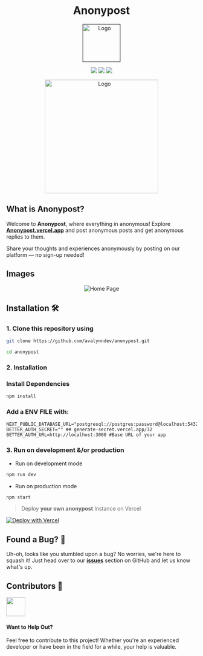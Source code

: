 <h1 align="center">
Anonypost
</h1>

<p align="center">
  <a href="" target="_blank">
    <img src="./public/logo.png?raw=true" alt="Logo" width="100"/>
  </a>
</p>

<p align="center">
  <a href="#"><img src="https://img.shields.io/badge/typescript-%23007acc.svg?style=for-the-badge&logo=typescript&logoColor=%23ffffff"/></a>
  <a href="#"><img src="https://img.shields.io/badge/shadcn/UI-%23ffffff.svg?style=for-the-badge&logo=shadcnui&logoColor=black"/></a>
  <a href="#"><img src="https://img.shields.io/badge/nextjs-%2320232a.svg?style=for-the-badge&logo=nextdotjs&logoColor=white"/></a>
</p>

<p align="center">
<a  href="https://www.youtube.com/watch?v=y0Ru3D7CQgw" target="_blank">
    <img src="https://i9.ytimg.com/vi/y0Ru3D7CQgw/mqdefault.jpg?v=67d55de8&sqp=CPT02b4G&rs=AOn4CLCZDhpy_Bi7C1OMVqA0D1__sZZy6g" alt="Logo" width="300"/>
</a>
</p>

## What is Anonypost?

Welcome to **Anonypost**, where everything in anonymous! Explore **[Anonypost.vercel.app](https://anonypost.vercel.app)** and post anonymous posts and get anonymous replies to them.

Share your thoughts and experiences anonymously by posting on our platform — no sign-up needed!

## Images

<div align="center">
  <img src="https://api.microlink.io/?url=https://anonypost.vercel.app&screenshot=true&meta=false&embed=screenshot.url&type=jpeg&overlay.browser=dark&overlay.background=linear-gradient%28225deg%2C+%23FF057C+0%25%2C+%238D0B93+50%25%2C+%23321575+100%25%29" alt="Home Page" style="max-width: 100%;" >
</div>

## Installation 🛠️

### 1. Clone this repository using

```bash
git clone https://github.com/avalynndev/anonypost.git
```

```bash
cd anonypost
```

### 2. Installation

### Install Dependencies

```bash
npm install
```

### Add a ENV FILE with:
```env
NEXT_PUBLIC_DATABASE_URL="postgresql://postgres:password@localhost:5432/anonumu"
BETTER_AUTH_SECRET="" ## generate-secret.vercel.app/32
BETTER_AUTH_URL=http://localhost:3000 #Base URL of your app
```

### 3. Run on development &/or production

- Run on development mode

```bash
npm run dev
```

- Run on production mode

```bash
npm start
```

> Deploy **your own anonypost** Instance on Vercel

[![Deploy with Vercel](https://vercel.com/button)](https://vercel.com/new/clone?repository-url=https%3A%2F%2Fgithub.com%2Favalynndev%2Fanonypost&env=DATABASE_URL)

## Found a Bug? 🐞

Uh-oh, looks like you stumbled upon a bug? No worries, we're here to squash it! Just head over to our [**issues**](https://github.com/avalynndev/anonumu/issues) section on GitHub and let us know what's up.

## Contributors 🤲

<img height="50" src="https://contrib.rocks/image?repo=avalynndev/anonypost" />

#### Want to Help Out?

Feel free to contribute to this project! Whether you're an experienced developer or have been in the field for a while, your help is valuable.
